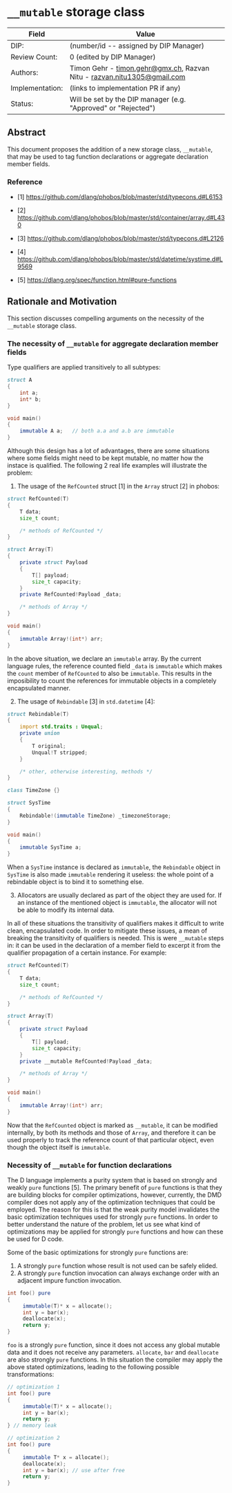 # `__mutable` storage class

| Field           | Value                                                                           |
|-----------------|---------------------------------------------------------------------------------|
| DIP:            | (number/id -- assigned by DIP Manager)                                          |
| Review Count:   | 0 (edited by DIP Manager)                                                       |
| Authors:        | Timon Gehr - timon.gehr@gmx.ch, Razvan Nitu - razvan.nitu1305@gmail.com         |
| Implementation: | (links to implementation PR if any)                                             |
| Status:         | Will be set by the DIP manager (e.g. "Approved" or "Rejected")                  |

## Abstract

This document proposes the addition of a new storage class, `__mutable`, that
may be used to tag function declarations or aggregate declaration member fields.

### Reference

* [1] https://github.com/dlang/phobos/blob/master/std/typecons.d#L6153

* [2] https://github.com/dlang/phobos/blob/master/std/container/array.d#L430

* [3] https://github.com/dlang/phobos/blob/master/std/typecons.d#L2126

* [4] https://github.com/dlang/phobos/blob/master/std/datetime/systime.d#L9569

* [5] https://dlang.org/spec/function.html#pure-functions


## Rationale and Motivation

This section discusses compelling arguments on the necessity of the `__mutable` storage class.

### The necessity of `__mutable` for aggregate declaration member fields

Type qualifiers are applied transitively to all subtypes:

```d
struct A
{
    int a;
    int* b;
}

void main()
{
    immutable A a;   // both a.a and a.b are immutable
}
```

Although this design has a lot of advantages, there are some situations where some fields
might need to be kept mutable, no matter how the instace is qualified. The following 2
real life examples will illustrate the problem:

1. The usage of the `RefCounted` struct [1] in the `Array` struct [2] in phobos:

```d
struct RefCounted(T)
{
    T data;
    size_t count;

    /* methods of RefCounted */
}

struct Array(T)
{
    private struct Payload
    {
        T[] payload;
        size_t capacity;
    }
    private RefCounted!Payload _data;

    /* methods of Array */
}

void main()
{
    immutable Array!(int*) arr;
}
```

In the above situation, we declare an `immutable` array. By the current language rules,
the reference counted field `_data` is `immutable` which makes the `count` member of
`RefCounted` to also be `immutable`. This results in the imposibility to count the
references for immutable objects in a completely encapsulated manner.

2. The usage of `Rebindable` [3] in `std.datetime` [4]:

```d
struct Rebindable(T)
{
    import std.traits : Unqual;
    private union
    {
        T original;
        Unqual!T stripped;
    }

    /* other, otherwise interesting, methods */
}

class TimeZone {}

struct SysTime
{
    Rebindable!(immutable TimeZone) _timezoneStorage;
}

void main()
{
    immutable SysTime a;
}

```

When a `SysTime` instance is declared as `immutable`, the `Rebindable` object in `SysTime` is also
made `immutable` rendering it useless: the whole point of a rebindable object is to bind it to
something else.

3. Allocators are usually declared as part of the object they are used for. If an instance of the mentioned
object is `immutable`, the allocator will not be able to modify its internal data.

In all of these situations the transitivity of qualifiers makes it difficult to write clean, encapsulated
code. In order to mitigate these issues, a mean of breaking the transitivity of qualifiers is needed. This
is were `__mutable` steps in: it can be used in the declaration of a member field to excerpt it from the
qualifier propagation of a certain instance. For example:

```d
struct RefCounted(T)
{
    T data;
    size_t count;

    /* methods of RefCounted */
}

struct Array(T)
{
    private struct Payload
    {
        T[] payload;
        size_t capacity;
    }
    private __mutable RefCounted!Payload _data;

    /* methods of Array */
}

void main()
{
    immutable Array!(int*) arr;
}
```

Now that the `RefCounted` object is marked as `__mutable`, it can be modified internally, by both
its methods and those of `Array`, and therefore it can be used properly to track the reference count
of that particular object, even though the object itself is `immutable`.

### Necessity of `__mutable` for function declarations

The D language implements a purity system that is based on strongly and weakly `pure` functions [5].
The primary benefit of `pure` functions is that they are building blocks for compiler optimizations,
however, currently, the DMD compiler does not apply any of the optimization techniques that could
be employed. The reason for this is that the weak purity model invalidates the basic optimization
techniques used for strongly `pure` functions. In order to better understand the nature of the
problem, let us see what kind of optimizations may be applied for strongly `pure` functions and how
can these be used for D code.

Some of the basic optimizations for strongly `pure` functions are:
1. A strongly `pure` function whose result is not used can be safely elided.
2. A strongly `pure` function invocation can always exchange order with an adjacent impure function invocation.

```d
int foo() pure
{
     immutable(T)* x = allocate();
     int y = bar(x);
     deallocate(x);
     return y;
}
```

`foo` is a strongly `pure` function, since it does not access any global mutable data and it does not
receive any parameters. `allocate`, `bar` and `deallocate` are also strongly `pure` functions. In this
situation the compiler may apply the above stated optimizations, leading to the following possible
transformations:

```d
// optimization 1
int foo() pure
{
     immutable(T)* x = allocate();
     int y = bar(x);
     return y;
} // memory leak

// optimization 2
int foo() pure
{
     immutable T* x = allocate();
     deallocate(x);
     int y = bar(x); // use after free
     return y;
}
```

